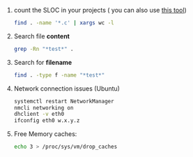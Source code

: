 
1. count the SLOC in your projects ( you can also use [this tool](https://dwheeler.com/sloccount/))
    ```bash
    find . -name '*.c' | xargs wc -l
    ```
2. Search file **content**
    ```bash
    grep -Rn "*test*" .
    ```
3. Search for **filename**
    ```bash
    find . -type f -name "*test*"
    ``` 
4. Network connection issues (Ubuntu)
    ```bash
    systemctl restart NetworkManager
    nmcli networking on
    dhclient -v eth0
    ifconfig eth0 w.x.y.z
    ```
5. Free Memory caches:
    ```bash
    echo 3 > /proc/sys/vm/drop_caches
    ```
